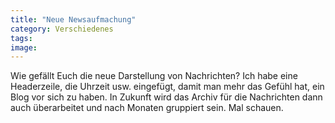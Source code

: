 ```yaml
---
title: "Neue Newsaufmachung"
category: Verschiedenes
tags: 
image: 
---
```


Wie gefällt Euch die neue Darstellung von Nachrichten? Ich habe eine Headerzeile, die Uhrzeit usw. eingefügt, damit man mehr das Gefühl hat, ein Blog vor sich zu haben. In Zukunft wird das Archiv für die Nachrichten dann auch überarbeitet und nach Monaten gruppiert sein. Mal schauen.

